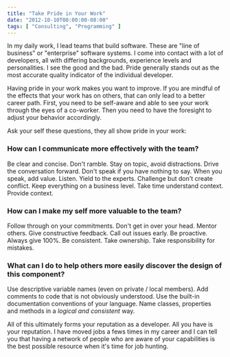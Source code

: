 ```yaml
---
title: "Take Pride in Your Work"
date: "2012-10-10T08:00:00-08:00"
tags: [ "Consulting", "Programming" ]
---
```


In my daily work, I lead teams that build software. These are "line of business" or "enterprise" software systems. I come into contact with a lot of developers, all with differing backgrounds, experience levels and personalities. I see the good and the bad. Pride generally stands out as the most accurate quality indicator of the individual developer.

Having pride in your work makes you want to improve. If you are mindful of the effects that your work has on others, that can only lead to a better career path. First, you need to be self-aware and able to see your work through the eyes of a co-worker. Then you need to have the foresight to adjust your behavior accordingly.

Ask your self these questions, they all show pride in your work:

### How can I communicate more effectively with the team?
Be clear and concise. Don't ramble. Stay on topic, avoid distractions. Drive the conversation forward. Don't speak if you have nothing to say. When you speak, add value. Listen. Yield to the experts. Challenge but don't create conflict. Keep everything on a business level. Take time understand context. Provide context.

### How can I make my self more valuable to the team?
Follow through on your commitments. Don't get in over your head. Mentor others. Give constructive feedback. Call out issues early. Be proactive. Always give 100%. Be consistent. Take ownership. Take responsibility for mistakes.

### What can I do to help others more easily discover the design of this component?
Use descriptive variable names (even on private / local members). Add comments to code that is not obviously understood. Use the built-in documentation conventions of your language. Name classes, properties and methods in a _logical and consistent_ way.

All of this ultimately forms your reputation as a developer. All you have is your reputation. I have moved jobs a fews times in my career and I can tell you that having a network of people who are aware of your capabilities is the best possible resource when it's time for job hunting.
